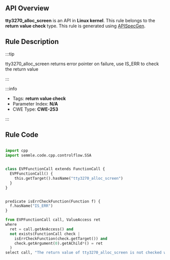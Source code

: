 ---
---


## API Overview
**tty3270_alloc_screen** is an API in **Linux kernel**. This rule belongs to the **return value check** type. This rule is generated using [APISpecGen](../../tools/APISpecGen).
## Rule Description

:::tip

tty3270_alloc_screen returns error pointer on failure, use IS_ERR to check the return value

:::

:::info

- Tags: **return value check**
- Parameter Index: **N/A**
- CWE Type: **CWE-253**

:::

## Rule Code
```python

import cpp
import semmle.code.cpp.controlflow.SSA


class EVPFunctionCall extends FunctionCall {
  EVPFunctionCall() {
    this.getTarget().hasName("tty3270_alloc_screen")
  }
}


predicate isErrCheckFunction(Function f) {
  f.hasName("IS_ERR") 
}

from EVPFunctionCall call, ValueAccess ret
where
  ret = call.getAnAccess() and
  not exists(FunctionCall check |
    isErrCheckFunction(check.getTarget()) and
    check.getArgument(0).getAChild*() = ret
  )
select call, "The return value of tty3270_alloc_screen is not checked with IS_ERR."
    
```